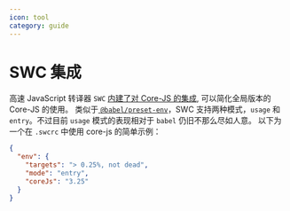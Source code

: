 ```yaml
---
icon: tool
category: guide
---
```


# SWC 集成

高速 JavaScript 转译器 `SWC` [内建了对 Core-JS 的集成](https://swc.rs/docs/configuration/supported-browsers), 可以简化全局版本的 Core-JS 的使用。
类似于[ `@babel/preset-env`](babel.md#babelpreset-env)，SWC 支持两种模式，`usage` 和 `entry`。不过目前 `usage` 模式的表现相对于 `babel` 仍旧不那么尽如人意。
以下为一个在 `.swcrc` 中使用 core-js 的简单示例：

```json
{
  "env": {
    "targets": "> 0.25%, not dead",
    "mode": "entry",
    "coreJs": "3.25"
  }
}
```
